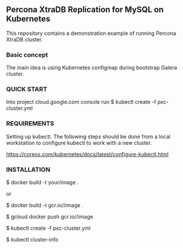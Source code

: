 ## Percona XtraDB Replication for MySQL on Kubernetes

This repository contains a demonstration example of running Percona XtraDB cluster.

### Basic concept

The main idea is using Kubernetes configmap during bootstrap Galera cluster.

### QUICK START
Into project cloud.google.com console run 
$ kubectl create -f pxc-cluster.yml

### REQUIREMENTS
Setting up kubectl.
The following steps should be done from a local workstation to configure kubectl to work with a new cluster.

https://coreos.com/kubernetes/docs/latest/configure-kubectl.html

### INSTALLATION
$ docker build -t your/image . 

or

$ docker build -t gcr.io/<your-project-id>/image .

$ gcloud docker push gcr.io/<your-project-id>/image

$ kubectl create -f pxc-cluster.yml

$ kubectl cluster-info
